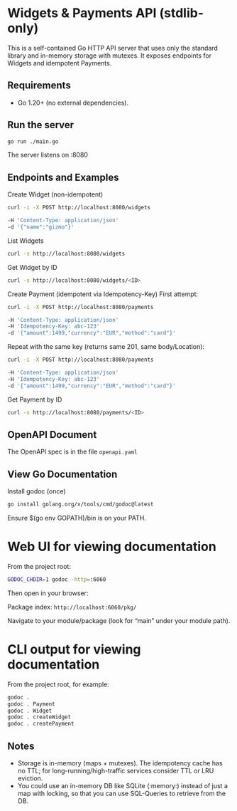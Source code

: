 # Widgets & Payments API (stdlib-only)

This is a self-contained Go HTTP API server that uses only the standard library and in-memory storage with mutexes. It exposes endpoints for Widgets and idempotent Payments.

## Requirements
- Go 1.20+ (no external dependencies).

## Run the server
```bash
go run ./main.go
```
The server listens on :8080

## Endpoints and Examples
Create Widget (non-idempotent)
```bash
curl -i -X POST http://localhost:8080/widgets

-H 'Content-Type: application/json'
-d '{"name":"gizmo"}'
```

List Widgets
```bash
curl -s http://localhost:8080/widgets
```

Get Widget by ID
```bash
curl -s http://localhost:8080/widgets/<ID>
```

Create Payment (idempotent via Idempotency-Key)
First attempt:
```bash
curl -i -X POST http://localhost:8080/payments

-H 'Content-Type: application/json'
-H 'Idempotency-Key: abc-123'
-d '{"amount":1499,"currency":"EUR","method":"card"}'
```

Repeat with the same key (returns same 201, same body/Location):
```bash
curl -i -X POST http://localhost:8080/payments

-H 'Content-Type: application/json'
-H 'Idempotency-Key: abc-123'
-d '{"amount":1499,"currency":"EUR","method":"card"}'
```

Get Payment by ID
```bash
curl -s http://localhost:8080/payments/<ID>
```

## OpenAPI Document
The OpenAPI spec is in the file `openapi.yaml`

## View Go Documentation
Install godoc (once)
```bash
go install golang.org/x/tools/cmd/godoc@latest
```

Ensure $(go env GOPATH)/bin is on your PATH.

# Web UI for viewing documentation
From the project root:
```bash
GODOC_CHDIR=1 godoc -http=:6060
```

Then open in your browser:

Package index: 
`http://localhost:6060/pkg/`

Navigate to your module/package (look for “main” under your module path).

# CLI output for viewing documentation
From the project root, for example:

```bash
godoc .
godoc . Payment
godoc . Widget
godoc . createWidget
godoc . createPayment
```

## Notes
- Storage is in-memory (maps + mutexes). The idempotency cache has no TTL; for long-running/high-traffic services consider TTL or LRU eviction.
- You could use an in-memory DB like SQLite (:memory:) instead of just a map with locking, so that you can use SQL-Queries to retrieve from the DB.
